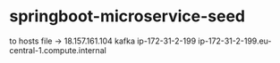 # springboot-microservice-seed

to hosts file ->
18.157.161.104  kafka ip-172-31-2-199 ip-172-31-2-199.eu-central-1.compute.internal